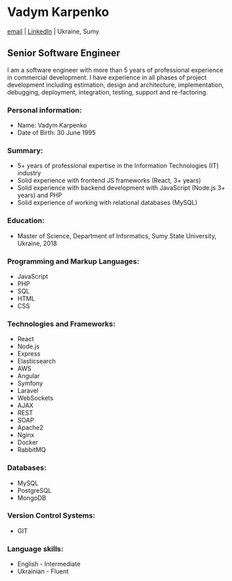 # Vadym Karpenko
[email](vadim.karpenko.306@gmail.com) | [LinkedIn](https://www.linkedin.com/in/vadym-karpenko-355086130/) | Ukraine, Sumy

## Senior Software Engineer

I am a software engineer with more than 5 years of professional experience in commercial development.
I have experience in all phases of project development including estimation, design and architecture, implementation, debugging, deployment, integration, testing, support and re-factoring.

### Personal information:
* Name: Vadym Karpenko
* Date of Birth: 30 June 1995

### Summary: 
* 5+ years of professional expertise in the Information Technologies (IT) industry 
* Solid experience with frontend JS frameworks (React, 3+ years)
* Solid experience with backend development with JavaScript (Node.js 3+ years) and PHP
* Solid experience of working with relational databases (MySQL) 

### Education:
* Master of Science, Department of Informatics, Sumy State University, Ukraine, 2018

### Programming and Markup Languages:
* JavaScript
* PHP
* SQL
* HTML
* CSS

### Technologies and Frameworks: 
* React
* Node.js
* Express
* Elasticsearch
* AWS
* Angular
* Symfony
* Laravel
* WebSockets
* AJAX
* REST
* SOAP
* Apache2
* Nginx
* Docker
* RabbitMQ

### Databases: 
* MySQL
* PostgreSQL
* MongoDB

### Version Control Systems: 
* GIT

### Language skills:
* English - Intermediate
* Ukrainian - Fluent
